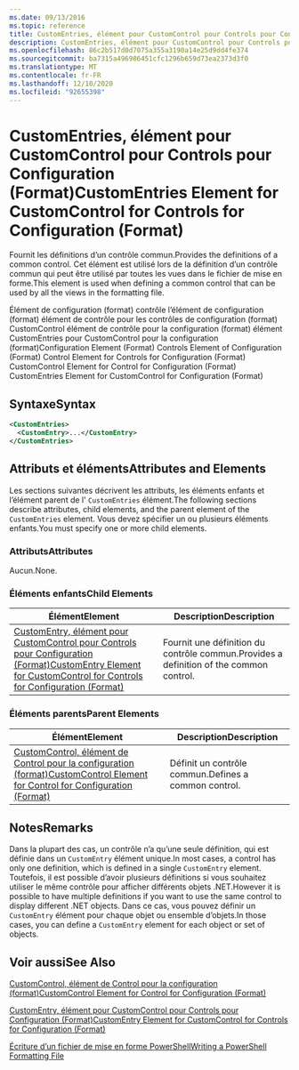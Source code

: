 ```yaml
---
ms.date: 09/13/2016
ms.topic: reference
title: CustomEntries, élément pour CustomControl pour Controls pour Configuration (Format)
description: CustomEntries, élément pour CustomControl pour Controls pour Configuration (Format)
ms.openlocfilehash: 86c2b517d0d7075a355a3190a14e25d9dd4fe374
ms.sourcegitcommit: ba7315a496986451cfc1296b659d73ea2373d3f0
ms.translationtype: MT
ms.contentlocale: fr-FR
ms.lasthandoff: 12/10/2020
ms.locfileid: "92655398"
---
```

# <a name="customentries-element-for-customcontrol-for-controls-for-configuration-format"></a><span data-ttu-id="54923-103">CustomEntries, élément pour CustomControl pour Controls pour Configuration (Format)</span><span class="sxs-lookup"><span data-stu-id="54923-103">CustomEntries Element for CustomControl for Controls for Configuration (Format)</span></span>

<span data-ttu-id="54923-104">Fournit les définitions d’un contrôle commun.</span><span class="sxs-lookup"><span data-stu-id="54923-104">Provides the definitions of a common control.</span></span> <span data-ttu-id="54923-105">Cet élément est utilisé lors de la définition d’un contrôle commun qui peut être utilisé par toutes les vues dans le fichier de mise en forme.</span><span class="sxs-lookup"><span data-stu-id="54923-105">This element is used when defining a common control that can be used by all the views in the formatting file.</span></span>

<span data-ttu-id="54923-106">Élément de configuration (format) contrôle l’élément de configuration (format) élément de contrôle pour les contrôles de configuration (format) CustomControl élément de contrôle pour la configuration (format) élément CustomEntries pour CustomControl pour la configuration (format)</span><span class="sxs-lookup"><span data-stu-id="54923-106">Configuration Element (Format) Controls Element of Configuration (Format) Control Element for Controls for Configuration (Format) CustomControl Element for Control for Configuration (Format) CustomEntries Element for CustomControl for Configuration (Format)</span></span>

## <a name="syntax"></a><span data-ttu-id="54923-107">Syntaxe</span><span class="sxs-lookup"><span data-stu-id="54923-107">Syntax</span></span>

```xml
<CustomEntries>
  <CustomEntry>...</CustomEntry>
</CustomEntries>

```

## <a name="attributes-and-elements"></a><span data-ttu-id="54923-108">Attributs et éléments</span><span class="sxs-lookup"><span data-stu-id="54923-108">Attributes and Elements</span></span>

<span data-ttu-id="54923-109">Les sections suivantes décrivent les attributs, les éléments enfants et l’élément parent de l' `CustomEntries` élément.</span><span class="sxs-lookup"><span data-stu-id="54923-109">The following sections describe attributes, child elements, and the parent element of the `CustomEntries` element.</span></span> <span data-ttu-id="54923-110">Vous devez spécifier un ou plusieurs éléments enfants.</span><span class="sxs-lookup"><span data-stu-id="54923-110">You must specify one or more child elements.</span></span>

### <a name="attributes"></a><span data-ttu-id="54923-111">Attributs</span><span class="sxs-lookup"><span data-stu-id="54923-111">Attributes</span></span>

<span data-ttu-id="54923-112">Aucun.</span><span class="sxs-lookup"><span data-stu-id="54923-112">None.</span></span>

### <a name="child-elements"></a><span data-ttu-id="54923-113">Éléments enfants</span><span class="sxs-lookup"><span data-stu-id="54923-113">Child Elements</span></span>

|<span data-ttu-id="54923-114">Élément</span><span class="sxs-lookup"><span data-stu-id="54923-114">Element</span></span>|<span data-ttu-id="54923-115">Description</span><span class="sxs-lookup"><span data-stu-id="54923-115">Description</span></span>|
|-------------|-----------------|
|[<span data-ttu-id="54923-116">CustomEntry, élément pour CustomControl pour Controls pour Configuration (Format)</span><span class="sxs-lookup"><span data-stu-id="54923-116">CustomEntry Element for CustomControl for Controls for Configuration (Format)</span></span>](./customentry-element-for-customcontrol-for-controls-for-configuration-format.md)|<span data-ttu-id="54923-117">Fournit une définition du contrôle commun.</span><span class="sxs-lookup"><span data-stu-id="54923-117">Provides a definition of the common control.</span></span>|

### <a name="parent-elements"></a><span data-ttu-id="54923-118">Éléments parents</span><span class="sxs-lookup"><span data-stu-id="54923-118">Parent Elements</span></span>

|<span data-ttu-id="54923-119">Élément</span><span class="sxs-lookup"><span data-stu-id="54923-119">Element</span></span>|<span data-ttu-id="54923-120">Description</span><span class="sxs-lookup"><span data-stu-id="54923-120">Description</span></span>|
|-------------|-----------------|
|[<span data-ttu-id="54923-121">CustomControl, élément de Control pour la configuration (format)</span><span class="sxs-lookup"><span data-stu-id="54923-121">CustomControl Element for Control for Configuration (Format)</span></span>](./customcontrol-element-for-control-for-controls-for-configuration-format.md)|<span data-ttu-id="54923-122">Définit un contrôle commun.</span><span class="sxs-lookup"><span data-stu-id="54923-122">Defines a common control.</span></span>|

## <a name="remarks"></a><span data-ttu-id="54923-123">Notes</span><span class="sxs-lookup"><span data-stu-id="54923-123">Remarks</span></span>

<span data-ttu-id="54923-124">Dans la plupart des cas, un contrôle n’a qu’une seule définition, qui est définie dans un `CustomEntry` élément unique.</span><span class="sxs-lookup"><span data-stu-id="54923-124">In most cases, a control has only one definition, which is defined in a single `CustomEntry` element.</span></span> <span data-ttu-id="54923-125">Toutefois, il est possible d’avoir plusieurs définitions si vous souhaitez utiliser le même contrôle pour afficher différents objets .NET.</span><span class="sxs-lookup"><span data-stu-id="54923-125">However it is possible to have multiple definitions if you want to use the same control to display different .NET objects.</span></span> <span data-ttu-id="54923-126">Dans ce cas, vous pouvez définir un `CustomEntry` élément pour chaque objet ou ensemble d’objets.</span><span class="sxs-lookup"><span data-stu-id="54923-126">In those cases, you can define a `CustomEntry` element for each object or set of objects.</span></span>

## <a name="see-also"></a><span data-ttu-id="54923-127">Voir aussi</span><span class="sxs-lookup"><span data-stu-id="54923-127">See Also</span></span>

[<span data-ttu-id="54923-128">CustomControl, élément de Control pour la configuration (format)</span><span class="sxs-lookup"><span data-stu-id="54923-128">CustomControl Element for Control for Configuration (Format)</span></span>](./customcontrol-element-for-control-for-controls-for-configuration-format.md)

[<span data-ttu-id="54923-129">CustomEntry, élément pour CustomControl pour Controls pour Configuration (Format)</span><span class="sxs-lookup"><span data-stu-id="54923-129">CustomEntry Element for CustomControl for Controls for Configuration (Format)</span></span>](./customentry-element-for-customcontrol-for-controls-for-configuration-format.md)

[<span data-ttu-id="54923-130">Écriture d’un fichier de mise en forme PowerShell</span><span class="sxs-lookup"><span data-stu-id="54923-130">Writing a PowerShell Formatting File</span></span>](./writing-a-powershell-formatting-file.md)
